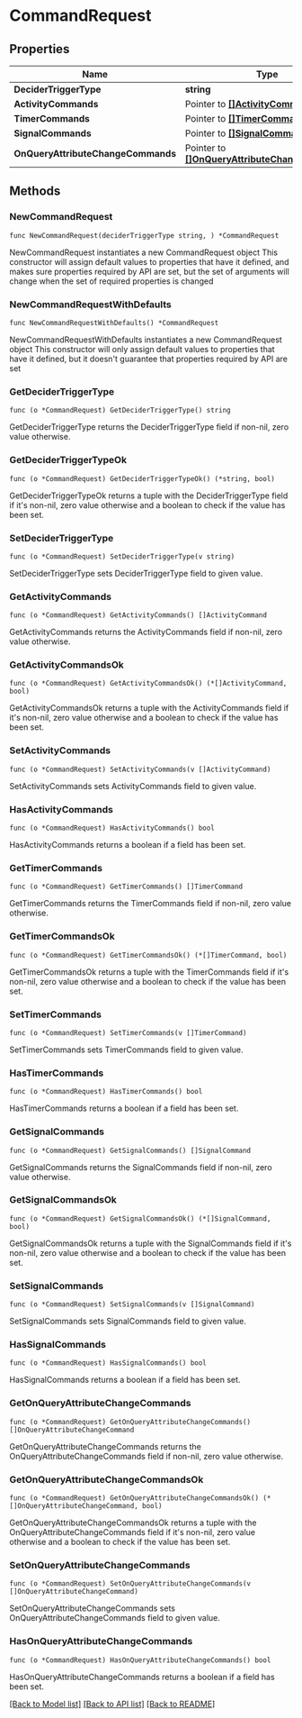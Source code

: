 # CommandRequest

## Properties

Name | Type | Description | Notes
------------ | ------------- | ------------- | -------------
**DeciderTriggerType** | **string** |  | 
**ActivityCommands** | Pointer to [**[]ActivityCommand**](ActivityCommand.md) |  | [optional] 
**TimerCommands** | Pointer to [**[]TimerCommand**](TimerCommand.md) |  | [optional] 
**SignalCommands** | Pointer to [**[]SignalCommand**](SignalCommand.md) |  | [optional] 
**OnQueryAttributeChangeCommands** | Pointer to [**[]OnQueryAttributeChangeCommand**](OnQueryAttributeChangeCommand.md) |  | [optional] 

## Methods

### NewCommandRequest

`func NewCommandRequest(deciderTriggerType string, ) *CommandRequest`

NewCommandRequest instantiates a new CommandRequest object
This constructor will assign default values to properties that have it defined,
and makes sure properties required by API are set, but the set of arguments
will change when the set of required properties is changed

### NewCommandRequestWithDefaults

`func NewCommandRequestWithDefaults() *CommandRequest`

NewCommandRequestWithDefaults instantiates a new CommandRequest object
This constructor will only assign default values to properties that have it defined,
but it doesn't guarantee that properties required by API are set

### GetDeciderTriggerType

`func (o *CommandRequest) GetDeciderTriggerType() string`

GetDeciderTriggerType returns the DeciderTriggerType field if non-nil, zero value otherwise.

### GetDeciderTriggerTypeOk

`func (o *CommandRequest) GetDeciderTriggerTypeOk() (*string, bool)`

GetDeciderTriggerTypeOk returns a tuple with the DeciderTriggerType field if it's non-nil, zero value otherwise
and a boolean to check if the value has been set.

### SetDeciderTriggerType

`func (o *CommandRequest) SetDeciderTriggerType(v string)`

SetDeciderTriggerType sets DeciderTriggerType field to given value.


### GetActivityCommands

`func (o *CommandRequest) GetActivityCommands() []ActivityCommand`

GetActivityCommands returns the ActivityCommands field if non-nil, zero value otherwise.

### GetActivityCommandsOk

`func (o *CommandRequest) GetActivityCommandsOk() (*[]ActivityCommand, bool)`

GetActivityCommandsOk returns a tuple with the ActivityCommands field if it's non-nil, zero value otherwise
and a boolean to check if the value has been set.

### SetActivityCommands

`func (o *CommandRequest) SetActivityCommands(v []ActivityCommand)`

SetActivityCommands sets ActivityCommands field to given value.

### HasActivityCommands

`func (o *CommandRequest) HasActivityCommands() bool`

HasActivityCommands returns a boolean if a field has been set.

### GetTimerCommands

`func (o *CommandRequest) GetTimerCommands() []TimerCommand`

GetTimerCommands returns the TimerCommands field if non-nil, zero value otherwise.

### GetTimerCommandsOk

`func (o *CommandRequest) GetTimerCommandsOk() (*[]TimerCommand, bool)`

GetTimerCommandsOk returns a tuple with the TimerCommands field if it's non-nil, zero value otherwise
and a boolean to check if the value has been set.

### SetTimerCommands

`func (o *CommandRequest) SetTimerCommands(v []TimerCommand)`

SetTimerCommands sets TimerCommands field to given value.

### HasTimerCommands

`func (o *CommandRequest) HasTimerCommands() bool`

HasTimerCommands returns a boolean if a field has been set.

### GetSignalCommands

`func (o *CommandRequest) GetSignalCommands() []SignalCommand`

GetSignalCommands returns the SignalCommands field if non-nil, zero value otherwise.

### GetSignalCommandsOk

`func (o *CommandRequest) GetSignalCommandsOk() (*[]SignalCommand, bool)`

GetSignalCommandsOk returns a tuple with the SignalCommands field if it's non-nil, zero value otherwise
and a boolean to check if the value has been set.

### SetSignalCommands

`func (o *CommandRequest) SetSignalCommands(v []SignalCommand)`

SetSignalCommands sets SignalCommands field to given value.

### HasSignalCommands

`func (o *CommandRequest) HasSignalCommands() bool`

HasSignalCommands returns a boolean if a field has been set.

### GetOnQueryAttributeChangeCommands

`func (o *CommandRequest) GetOnQueryAttributeChangeCommands() []OnQueryAttributeChangeCommand`

GetOnQueryAttributeChangeCommands returns the OnQueryAttributeChangeCommands field if non-nil, zero value otherwise.

### GetOnQueryAttributeChangeCommandsOk

`func (o *CommandRequest) GetOnQueryAttributeChangeCommandsOk() (*[]OnQueryAttributeChangeCommand, bool)`

GetOnQueryAttributeChangeCommandsOk returns a tuple with the OnQueryAttributeChangeCommands field if it's non-nil, zero value otherwise
and a boolean to check if the value has been set.

### SetOnQueryAttributeChangeCommands

`func (o *CommandRequest) SetOnQueryAttributeChangeCommands(v []OnQueryAttributeChangeCommand)`

SetOnQueryAttributeChangeCommands sets OnQueryAttributeChangeCommands field to given value.

### HasOnQueryAttributeChangeCommands

`func (o *CommandRequest) HasOnQueryAttributeChangeCommands() bool`

HasOnQueryAttributeChangeCommands returns a boolean if a field has been set.


[[Back to Model list]](../README.md#documentation-for-models) [[Back to API list]](../README.md#documentation-for-api-endpoints) [[Back to README]](../README.md)


